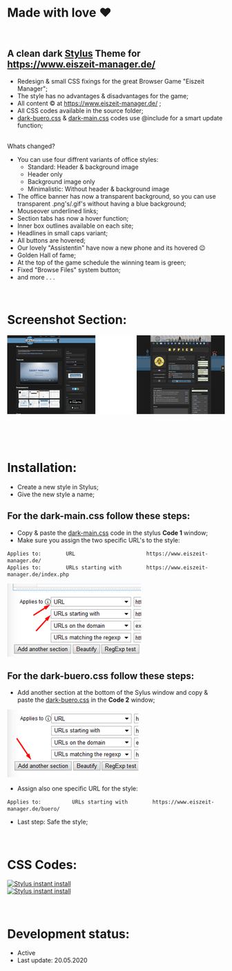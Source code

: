# Made with love ❤
<br>

## A clean dark <a href="https://add0n.com/stylus.html">Stylus</a> Theme for https://www.eiszeit-manager.de/

 - Redesign & small CSS fixings for the great Browser Game "Eiszeit Manager";
 - The style has no advantages & disadvantages for the game;
 - All content © at https://www.eiszeit-manager.de/ ;
 - All CSS codes available in the source folder;
 - <a href="https://github.com/MadameSolette/Stylus/blob/master/eiszeit-manager.de/dark-buero.css">dark-buero.css</a> & <a href="https://github.com/MadameSolette/Stylus/blob/master/eiszeit-manager.de/dark-main.css">dark-main.css</a> codes use @include for a smart update function;
<br><br>

 Whats changed?
 - You can use four diffrent variants of office styles:
   - Standard: Header & background image
   - Header only
   - Background image only
   - Minimalistic: Without header & background image
 - The office banner has now a transparent background, so you can use transparent .png's/.gif's without having a blue background;
 - Mouseover underlined links;
 - Section tabs has now a hover function;
 - Inner box outlines available on each site;
 - Headlines in small caps variant;
 - All buttons are hovered;
 - Our lovely "Assistentin" have now a new phone and its hovered 😉
 - Golden Hall of fame;
 - At the top of the game schedule the winning team is green;
 - Fixed "Browse Files" system button;
 - and more . . .
 <br><br><br>

# Screenshot Section:
<p align="center">
 <a href="https://github.com/MadameSolette/Stylus/tree/master/eiszeit-manager.de/screenshot-section"><img src="https://raw.githubusercontent.com/MadameSolette/Stylus/master/eiszeit-manager.de/screenshot-section/images/preview-thumb.png" /></a>
</p>
<br><br><br>

# Installation:
 - Create a new style in Stylus;
 - Give the new style a name;

## For the dark-main.css follow these steps:
 - Copy & paste the <a href="https://raw.githubusercontent.com/MadameSolette/Stylus/master/eiszeit-manager.de/dark-main.css">dark-main.css</a> code in the stylus <b>Code 1</b> window;
 - Make sure you assign the two specific URL's to the style:
```
Applies to:        URL                       https://www.eiszeit-manager.de/
Applies to:        URLs starting with        https://www.eiszeit-manager.de/index.php
```
<img src="https://raw.githubusercontent.com/MadameSolette/Stylus/master/eiszeit-manager.de/screenshot-section/images/apply-to.png" />

## For the dark-buero.css follow these steps:
 - Add another section at the bottom of the Sylus window and copy & paste the <a href="https://raw.githubusercontent.com/MadameSolette/Stylus/master/eiszeit-manager.de/dark-buero.css">dark-buero.css</a> in the <b>Code 2</b> window;
<img src="https://raw.githubusercontent.com/MadameSolette/Stylus/master/eiszeit-manager.de/screenshot-section/images/another-section.png" />

 - Assign also one specific URL for the style:

```
Applies to:          URLs starting with        https://www.eiszeit-manager.de/buero/
```
 - Last step: Safe the style;
<br><br><br>

# CSS Codes:
[![Stylus instant install](https://img.shields.io/badge/eiszeit%20manager-%20Dark%20Main%20Page%20-282828.svg?style=popout&logoColor=29FDFD&labelColor=606060&logo=Stylus)](https://raw.githubusercontent.com/MadameSolette/Stylus/master/eiszeit-manager.de/dark-main.css)<br>
[![Stylus instant install](https://img.shields.io/badge/eiszeit%20manager-%20Dark%20Büro-282828.svg?style=popout&logoColor=29FDFD&labelColor=606060&logo=Stylus)](https://raw.githubusercontent.com/MadameSolette/Stylus/master/eiszeit-manager.de/dark-buero.css)
<br><br><br>

# Development status:
 - Active
 - Last update: 20.05.2020
